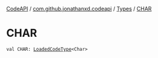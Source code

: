 [CodeAPI](../../index.md) / [com.github.jonathanxd.codeapi](../index.md) / [Types](index.md) / [CHAR](.)

# CHAR

`val CHAR: `[`LoadedCodeType`](../../com.github.jonathanxd.codeapi.type/-loaded-code-type/index.md)`<Char>`